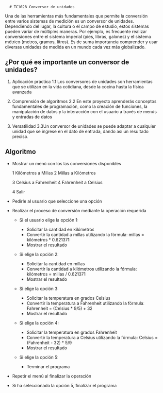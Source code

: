       # TC1028 Conversor de unidades

Una de las herramientas más fundamentales que permite la conversión entre varios sistemas de medición es un conversor de unidades. Dependiendo del lugar, la cultura o el campo de estudio, estos sistemas pueden variar de múltiples maneras. Por ejemplo, es frecuente realizar conversiones entre el sistema imperial (pies, libras, galones) y el sistema métrico (metros, gramos, litros). Es de suma importancia comprender y usar diversas unidades de medida en un mundo cada vez más globalizado.


## ¿Por qué es importante un conversor de unidades?

1. Aplicación práctica
   1.1 Los conversores de unidades son herramientas que se utilizan en la vida cotidiana, desde la cocina hasta la física avanzada

2. Comprensión de algoritmos
      2.2 En este proyecto aprenderás conceptos fundamentales de programación, como la creación de funciones, la manipulación de datos y la interacción con el                usuario a través de menús y entradas de datos

3. Versatilidad
      3.3Un conversor de unidades se puede adaptar a cualquier unidad que se ingrese en el dato de entrada, dando así un resultado preciso.



## Algoritmo                                               

* Mostrar un menú con los las conversiones disponibles

     1 Kilómetros a Millas     2 Millas a Kilómetros

     3 Celsius a Fahrenheit    4 Fahrenheit a Celsius

     4 Salir
   
* Pedirle al usuario que seleccione una opción

* Realizar el proceso de conversión mediante la operación requerida

  * Si el usuario elige la opción 1:
     * Solicitar la cantidad en kilómetros
     * Convertir la cantidad a millas utilizando la fórmula: millas = kilómetros * 0.621371
     * Mostrar el resultado

  * Si elige la opción 2:
    * Solicitar la cantidad en millas
    * Convertir la cantidad a kilómetros utilizando la fórmula: kilómetros = millas / 0.621371
    * Mostrar el resultado

  * Si elige la opción 3:
    * Solicitar la temperatura en grados Celsius
    * Convertir la temperatura a Fahrenheit utilizando la fórmula: Fahrenheit = (Celsius * 9/5) + 32
    * Mostrar el resultado

  * Si elige la opción 4:
    * Solicitar la temperatura en grados Fahrenheit
    * Convertir la temperatura a Celsius utilizando la fórmula: Celsius = (Fahrenheit - 32) * 5/9
    * Mostrar el resultado

  * Si elige la opción 5:
    * Terminar el programa

* Repetir el menú al finalizar la operación

* Si ha seleccionado la opción 5, finalizar el programa  
